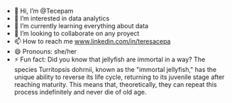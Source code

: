 - 👋 Hi, I’m @Tecepam
- 👀 I’m interested in data analytics 
- 🌱 I’m currently learning everything about data
- 💞️ I’m looking to collaborate on any proyect
- 📫 How to reach me www.linkedin.com/in/teresacepa
- 😄 Pronouns: she/her
- ⚡ Fun fact: Did you know that jellyfish are immortal in a way? The species Turritopsis dohrnii, known as the "immortal jellyfish," has the unique ability to reverse its life cycle, returning to its juvenile stage after reaching maturity. This means that, theoretically, they can repeat this process indefinitely and never die of old age.

<!---
Tecepam/Tecepam is a ✨ special ✨ repository because its `README.md` (this file) appears on your GitHub profile.
You can click the Preview link to take a look at your changes.
--->
